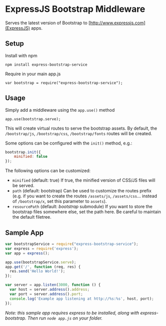 # ExpressJS Bootstrap Middleware

Serves the latest version of Bootstrap to [http://www.expressjs.com](ExpressJS) apps.

## Setup

Install with npm

	npm install express-bootstrap-service

Require in your main app.js

	var bootstrap = require("express-bootstrap-service");

## Usage

Simply add a middleware using the `app.use()` method

	app.use(bootstrap.serve);

This will create virtual routes to serve the bootstrap assets. By default, the `/bootstrap/js`, `/bootstrap/css`, `/bootstrap/fonts` routes will be created.

Some options can be configured with the `init()` method, e.g.:

```javascript
bootstrap.init({
	minified: false
});
```

The following options can be customized:

* `minified` (default: true) If true, the minified version of CSS/JS files will be served.
* `path` (default: bootstrap) Can be used to customize the routes prefix (e.g. if you want to create the routes `/assets/js`, `/assets/css`... instead of `/bootstrap/x`, set this parameter to `assets`).
* `resourcePath` (default: _bootstrap_ submodule) If you want to store the bootstrap files somewhere else, set the path here. Be careful to maintain the default filetree.

## Sample App

```javascript
var bootstrapService = require("express-bootstrap-service");
var express = require('express');
var app = express();

app.use(bootstrapService.serve);
app.get('/', function (req, res) {
  res.send('Hello World!');
});

var server = app.listen(3000, function () {
  var host = server.address().address;
  var port = server.address().port;
  console.log('Example app listening at http://%s:%s', host, port);
});
```

_Note: this sample app requires express to be installed, along with express-bootstrap. Then run `node app.js` on your folder._
